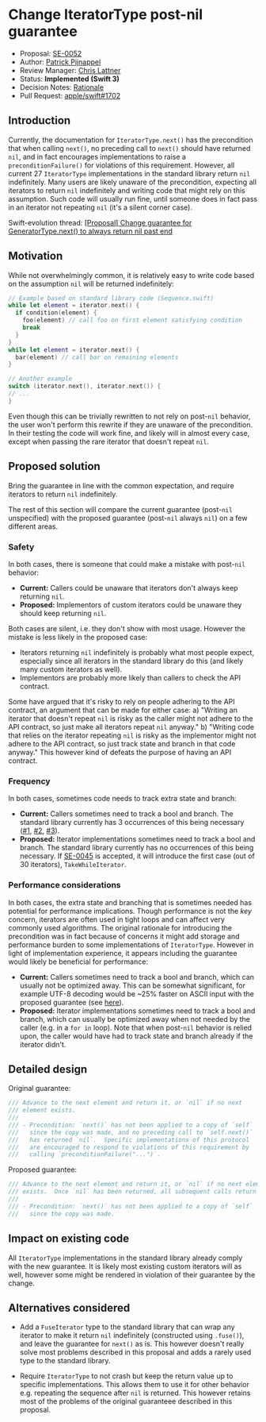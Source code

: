 # Change IteratorType post-nil guarantee

* Proposal: [SE-0052](0052-iterator-post-nil-guarantee.md)
* Author: [Patrick Pijnappel](https://github.com/PatrickPijnappel)
* Review Manager: [Chris Lattner](https://github.com/lattner)
* Status: **Implemented (Swift 3)**
* Decision Notes: [Rationale](https://lists.swift.org/pipermail/swift-evolution-announce/2016-May/000135.html)
* Pull Request: [apple/swift#1702](https://github.com/apple/swift/pull/1702)

## Introduction

Currently, the documentation for `IteratorType.next()` has the precondition
that when calling `next()`, no preceding call to `next()` should have returned
`nil`, and in fact encourages implementations to raise a `preconditionFailure()`
for violations of this requirement. However, all current 27 `IteratorType`
implementations in the standard library return `nil` indefinitely. Many users
are likely unaware of the precondition, expecting all iterators to return
`nil` indefinitely and writing code that might rely on this assumption. Such
code will usually run fine, until someone does in fact pass in an iterator not
repeating `nil` (it's a silent corner case).

Swift-evolution thread: [\[Proposal\] Change guarantee for GeneratorType.next() to always return nil past end](https://lists.swift.org/pipermail/swift-evolution/Week-of-Mon-20160229/011699.html)

## Motivation

While not overwhelmingly common, it is relatively easy to write code based on the
assumption `nil` will be returned indefinitely:

``` swift
// Example based on standard library code (Sequence.swift)
while let element = iterator.next() {
  if condition(element) {
    foo(element) // call foo on first element satisfying condition
    break
  }
}
while let element = iterator.next() {
  bar(element) // call bar on remaining elements
}

// Another example
switch (iterator.next(), iterator.next()) {
// ...
}
```

Even though this can be trivially rewritten to not rely on post-`nil` behavior,
the user won't perform this rewrite if they are unaware of the precondition. In
their testing the code will work fine, and likely will in almost every case,
except when passing the rare iterator that doesn't repeat `nil`.

## Proposed solution

Bring the guarantee in line with the common expectation, and require iterators
to return `nil` indefinitely.

The rest of this section will compare the current guarantee (post-`nil` unspecified)
with the proposed guarantee (post-`nil` always `nil`) on a few different areas.

### Safety
In both cases, there is someone that could make a mistake with post-`nil` behavior:
- **Current:** Callers could be unaware that iterators don't always keep returning `nil`.
- **Proposed:** Implementors of custom iterators could be unaware they should keep returning `nil`.

Both cases are silent, i.e. they don't show with most usage. However the mistake is less likely in the proposed case:
- Iterators returning `nil` indefinitely is probably what most people expect, especially since all iterators in the standard library do this (and likely many custom iterators as well).
- Implementors are probably more likely than callers to check the API contract.

Some have argued that it's risky to rely on people adhering to the API contract, an argument that can be made for either case:
a) "Writing an iterator that doesn't repeat `nil` is risky as the caller might not adhere to the API contract, so just make all iterators repeat `nil` anyway."
b) "Writing code that relies on the iterator repeating `nil` is risky as the implementor might not adhere to the API contract, so just track state and branch in that code anyway."
This however kind of defeats the purpose of having an API contract.

### Frequency
In both cases, sometimes code needs to track extra state and branch:
- **Current:** Callers sometimes need to track a bool and branch. The standard library currently has 3 occurrences of this being necessary ([#1](https://github.com/apple/swift/blob/master/stdlib/public/core/Sequence.swift#L435), [#2](https://github.com/apple/swift/blob/master/stdlib/public/core/Unicode.swift#L128), [#3](https://github.com/apple/swift/blob/master/stdlib/public/core/Unicode.swift#L373)).
- **Proposed:** Iterator implementations sometimes need to track a bool and branch. The standard library currently has no occurrences of this being necessary. If [SE-0045](0045-scan-takewhile-dropwhile.md) is accepted, it will introduce the first case (out of 30 iterators), `TakeWhileIterator`.

### Performance considerations
In both cases, the extra state and branching that is sometimes needed has potential for performance implications. Though performance is not the *key* concern, iterators are often used in tight loops and can affect very commonly used algorithms. The original rationale for introducing the precondition was in fact because of concerns it might add storage and performance burden to some implementations of `IteratorType`. However in light of implementation experience, it appears including the guarantee would likely be beneficial for performance:

- **Current:** Callers sometimes need to track a bool and branch, which can usually not be optimized away. This can be somewhat significant, for example UTF-8 decoding would be ~25% faster on ASCII input with the proposed guarantee (see [here](https://gist.github.com/PatrickPijnappel/3241bba66acab9c8913f)).
- **Proposed:** Iterator implementations sometimes need to track a bool and branch, which can usually be optimized away when not needed by the caller (e.g. in a `for in` loop). Note that when post-`nil` behavior is relied upon, the caller would have had to track state and branch already if the iterator didn't.

## Detailed design

Original guarantee:

``` swift
/// Advance to the next element and return it, or `nil` if no next
/// element exists.
///
/// - Precondition: `next()` has not been applied to a copy of `self`
///   since the copy was made, and no preceding call to `self.next()`
///   has returned `nil`.  Specific implementations of this protocol		
///   are encouraged to respond to violations of this requirement by		
///   calling `preconditionFailure("...")`.
```

Proposed guarantee:

``` swift
/// Advance to the next element and return it, or `nil` if no next element
/// exists.  Once `nil` has been returned, all subsequent calls return `nil`.
///
/// - Precondition: `next()` has not been applied to a copy of `self`
///   since the copy was made.
```

## Impact on existing code

All `IteratorType` implementations in the standard library already comply with
the new guarantee. It is likely most existing custom iterators will as well,
however some might be rendered in violation of their guarantee by the change.

## Alternatives considered

- Add a `FuseIterator` type to the standard library that can wrap any iterator
to make it return `nil` indefinitely (constructed using `.fuse()`), and leave
the guarantee for `next()` as is. This however doesn't really solve most problems
described in this proposal and adds a rarely used type to the standard library.

- Require `IteratorType` to not crash but keep the return value up to specific
implementations. This allows them to use it for other behavior e.g. repeating
the sequence after `nil` is returned. This however retains most of the problems
of the original guaranteee described in this proposal.
